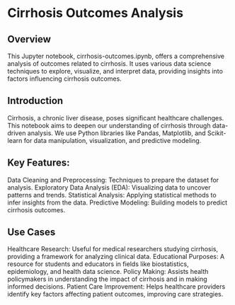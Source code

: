 # Cirrhosis Outcomes Analysis

## Overview

This Jupyter notebook, cirrhosis-outcomes.ipynb, offers a comprehensive analysis of outcomes related to cirrhosis. It uses various data science techniques to explore, visualize, and interpret data, providing insights into factors influencing cirrhosis outcomes.

## Introduction

Cirrhosis, a chronic liver disease, poses significant healthcare challenges. This notebook aims to deepen our understanding of cirrhosis through data-driven analysis. We use Python libraries like Pandas, Matplotlib, and Scikit-learn for data manipulation, visualization, and predictive modeling.

## Key Features:

Data Cleaning and Preprocessing: Techniques to prepare the dataset for analysis.
Exploratory Data Analysis (EDA): Visualizing data to uncover patterns and trends.
Statistical Analysis: Applying statistical methods to infer insights from the data.
Predictive Modeling: Building models to predict cirrhosis outcomes.

## Use Cases

Healthcare Research: Useful for medical researchers studying cirrhosis, providing a framework for analyzing clinical data.
Educational Purposes: A resource for students and educators in fields like biostatistics, epidemiology, and health data science.
Policy Making: Assists health policymakers in understanding the impact of cirrhosis and in making informed decisions.
Patient Care Improvement: Helps healthcare providers identify key factors affecting patient outcomes, improving care strategies.
